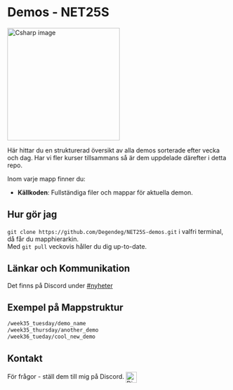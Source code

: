 # Demos - NET25S

<img width="256" height="256" alt="Csharp image" src="https://github.com/user-attachments/assets/5fc2404a-e7fe-4227-8530-2b141e2c3e11" style="5px solid black" />

Här hittar du en strukturerad översikt av alla demos sorterade efter vecka och dag. Har vi fler kurser tillsammans så är dem uppdelade därefter i detta repo.

Inom varje mapp finner du:
- **Källkoden**: Fullständiga filer och mappar för aktuella demon.

## Hur gör jag
`git clone https://github.com/Degendeg/NET25S-demos.git` i valfri terminal, då får du mapphierarkin. <br />
Med `git pull` veckovis håller du dig up-to-date.

## Länkar och Kommunikation

Det finns på Discord under [#nyheter](https://discord.com/channels/1400817285542969405/1400817287312838758)

## Exempel på Mappstruktur

```sh
/week35_tuesday/demo_name
/week35_thursday/another_demo
/week36_tueday/cool_new_demo
```

## Kontakt

För frågor - ställ dem till mig på Discord. <img width="25" height="25" alt="Discord image" align="absmiddle" src="https://github.com/user-attachments/assets/bf962a6c-443c-40c9-a265-eb218a17276b" />
